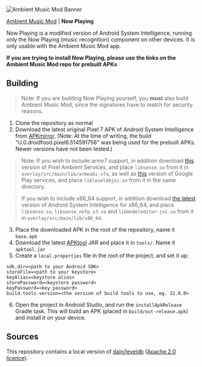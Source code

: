![Ambient Music Mod Banner](https://i.imgur.com/SPWAuFll.png)

[Ambient Music Mod](https://github.com/KieronQuinn/AmbientMusicMod) | **Now Playing** 

Now Playing is a modified version of Android System Intelligence, running only the Now Playing (music recognition) component on other devices. It is only usable with the Ambient Music Mod app.

**If you are trying to install Now Playing, please use the links on the Ambient Music Mod repo for prebuilt APKs**

## Building

> Note: If you are building Now Playing yourself, you **must** also build Ambient Music Mod, since the signatures have to match for security reasons.

1. Clone the repository as normal
2. Download the latest original Pixel 7 APK of Android System Intelligence from [APKmirror](https://www.apkmirror.com/apk/google-inc/device-personalization-services/). (Note: At the time of writing, the build "U.0.droidfood.pixel6.514591756" was being used for the prebuilt APKs. Newer versions have not been tested.)

> Note: If you wish to include armv7 support, in addition download [this](https://www.apkmirror.com/apk/google-inc/pixel-ambient-services/pixel-ambient-services-1-0-181470108-release/pixel-ambient-services-1-0-181470108-android-apk-download/) version of Pixel Ambient Services, and place `libsense.so` from it in `overlay/src/main/lib/armeabi-v7a`, as well as [this](https://www.apkmirror.com/apk/google-inc/google-play-services/google-play-services-22-22-55-release/google-play-services-22-22-55-020300-453326789-android-apk-download/) version of Google Play services, and place `libleveldbjni.so` from it in the same directory.

> If you wish to include x86_64 support, in addition download [the latest](https://www.apkmirror.com/apk/google-inc/device-personalization-services) version of Android System Intelligence for x86_64, and place `libsense.so`, `libsense_nnfp_v3.so` and `libmodeleditor-jni.so` from it in `overlay/src/main/lib/x86_64`.

3. Place the downloaded APK in the root of the repository, name it `base.apk`
4. Download the latest [APKtool](https://github.com/iBotPeaches/Apktool/releases) JAR and place it in `tools/`. Name it `apktool.jar`
5. Create a `local.properties` file in the root of the project, and set it up:
```
sdk.dir=<path to your Android SDK>
storeFile=<path to your keystore>
keyAlias=<keystore alias>
storePassword=<keystore password>
keyPassword=<key password>
build.tools.version=<the version of build tools to use, eg. 32.0.0>
```
6. Open the project in Android Studio, and run the `installApkRelease` Gradle task. This will build an APK (placed in `build/out-release.apk`) and install it on your device.

## Sources

This repository contains a local version of [dain/leveldb](https://github.com/dain/leveldb) ([Apache 2.0 licence](https://github.com/dain/leveldb/blob/master/license.txt)).
